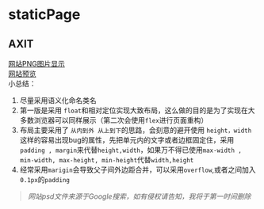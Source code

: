 # staticPage

## AXIT
[网站PNG图片显示](http://p8tsayr4m.bkt.clouddn.com/5b493d8e9d8ce.png)<br>
[网站预览](https://jackwong992.github.io/staticPage/AXIT/index.html)<br>
小总结：
1. 尽量采用语义化命名类名<br>
2. 第一版是采用 `float`和相对定位实现大致布局，这么做的目的是为了实现在大多数浏览器可以同样展示（第二次会使用`flex`进行页面重构）<br>
3. 布局主要采用了 `从内到外 从上到下`的思路，会刻意的避开使用 `height，width`这样的容易出现bug的属性，先把单元内的文字或者边框固定住，采用`padding , margin`来代替`height,width`，如果万不得已使用`max-width , min-width, max-height, min-height`代替`width,height`<br>
4. 经常采用`marigin`会导致父子间外边距合并，可以采用`overflow`,或者之间加入`0.1px`的`padding`<br>

> *网站psd文件来源于Google搜索，如有侵权请告知，我将于第一时间删除*
